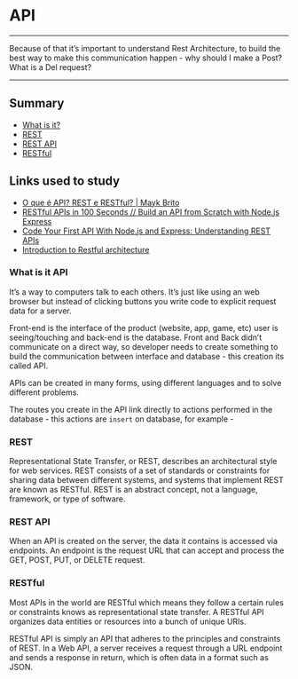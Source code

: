# API 
---

Because of that it’s important to understand Rest Architecture, to build the best way to make this communication happen - why should I make a Post? What is a Del request?

---

## Summary
 - [What is it?](#what-is-it)
 - [REST](#daily-plan)
 - [REST API](#rest-api)
 - [RESTful](#restful)
 
## Links used to study
- [O que é API? REST e RESTful? | Mayk Brito](https://youtu.be/ghTrp1x_1As)
- [RESTful APIs in 100 Seconds // Build an API from Scratch with Node.js Express](https://youtu.be/-MTSQjw5DrM)
- [Code Your First API With Node.js and Express: Understanding REST APIs](https://code.tutsplus.com/tutorials/code-your-first-api-with-nodejs-and-express-understanding-rest-apis--cms-31697) 
- [Introduction to Restful architecture](https://www.educba.com/restful-architecture/)
 
 ### What is it API
It’s a way to computers talk to each others. It’s just like using an web browser but instead of clicking buttons you write code to explicit request data for a server.

Front-end is the interface of the product (website, app, game, etc) user is seeing/touching and back-end is the database. Front and Back didn’t communicate on a direct way, so developer needs to create something to build the communication between interface and database - this creation its called API. 

APIs can be created in many forms, using different languages and to solve different problems. 

The routes you create in the API link directly to actions performed in the database - this actions are `insert` on database, for example - 

### REST
Representational State Transfer, or REST, describes an architectural style for web services. REST consists of a set of standards or constraints for sharing data between different systems, and systems that implement REST are known as RESTful. REST is an abstract concept, not a language, framework, or type of software.

### REST API 
When an API is created on the server, the data it contains is accessed via endpoints. An endpoint is the request URL that can accept and process the GET, POST, PUT, or DELETE request.

### RESTful 
Most APIs in the world are RESTful which means they follow a certain rules or constraints knows as representational state transfer. A RESTful API organizes data entities or resources into a bunch of unique URIs. 

RESTful API is simply an API that adheres to the principles and constraints of REST. In a Web API, a server receives a request through a URL endpoint and sends a response in return, which is often data in a format such as JSON.